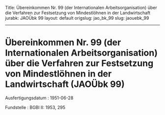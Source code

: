 Title: Übereinkommen Nr. 99 (der Internationalen Arbeitsorganisation) über die Verfahren
  zur Festsetzung von Mindestlöhnen in der Landwirtschaft
jurabk: JAOÜbk 99
layout: default
origslug: jao_bk_99
slug: jaouebk_99

---

# Übereinkommen Nr. 99 (der Internationalen Arbeitsorganisation) über die Verfahren zur Festsetzung von Mindestlöhnen in der Landwirtschaft (JAOÜbk 99)

Ausfertigungsdatum
:   1951-06-28

Fundstelle
:   BGBl II: 1953, 295

